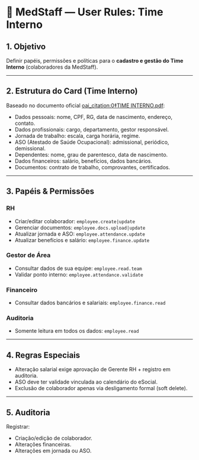 # 👥 MedStaff — User Rules: Time Interno

## 1. Objetivo
Definir papéis, permissões e políticas para o **cadastro e gestão do Time Interno** (colaboradores da MedStaff).

---

## 2. Estrutura do Card (Time Interno)
Baseado no documento oficial [oai_citation:0‡TIME INTERNO.pdf](sediment://file_00000000b8c061f4929ecf0eda9943f6):

- Dados pessoais: nome, CPF, RG, data de nascimento, endereço, contato.
- Dados profissionais: cargo, departamento, gestor responsável.
- Jornada de trabalho: escala, carga horária, regime.
- ASO (Atestado de Saúde Ocupacional): admissional, periódico, demissional.
- Dependentes: nome, grau de parentesco, data de nascimento.
- Dados financeiros: salário, benefícios, dados bancários.
- Documentos: contrato de trabalho, comprovantes, certificados.

---

## 3. Papéis & Permissões

### RH
- Criar/editar colaborador: `employee.create|update`
- Gerenciar documentos: `employee.docs.upload|update`
- Atualizar jornada e ASO: `employee.attendance.update`
- Atualizar benefícios e salário: `employee.finance.update`

### Gestor de Área
- Consultar dados de sua equipe: `employee.read.team`
- Validar ponto interno: `employee.attendance.validate`

### Financeiro
- Consultar dados bancários e salariais: `employee.finance.read`

### Auditoria
- Somente leitura em todos os dados: `employee.read`

---

## 4. Regras Especiais
- Alteração salarial exige aprovação de Gerente RH + registro em auditoria.
- ASO deve ter validade vinculada ao calendário do eSocial.
- Exclusão de colaborador apenas via desligamento formal (soft delete).

---

## 5. Auditoria
Registrar:
- Criação/edição de colaborador.
- Alterações financeiras.
- Alterações em jornada ou ASO.